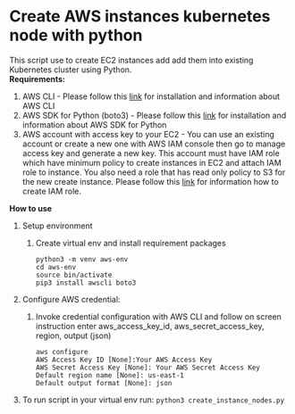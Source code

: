 # Create AWS instances kubernetes node with python
This script use to create EC2 instances add add them into existing Kubernetes cluster using Python.<br>
**Requirements:**
1. AWS CLI - Please follow this [link](https://aws.amazon.com/cli/) for installation and information about AWS CLI
1. AWS SDK for Python (boto3) - Please follow this [link](https://aws.amazon.com/sdk-for-python/) for installation and information about AWS SDK for Python
1. AWS account with access key to your EC2 - You can use an existing account or create a new one with AWS IAM console then go to manage access key and generate 
a new key. This account must have IAM role which have minimum policy to create instances in EC2 and attach IAM role to instance. You also need a 
role that has read only policy to S3 for the new create instance. Please follow this [link](https://docs.aws.amazon.com/AWSEC2/latest/UserGuide/iam-roles-for-amazon-ec2.html)
for information how to create IAM role. <br> 

**How to use**
1. Setup environment
   1. Create virtual env and install requirement packages
      ```
      python3 -m venv aws-env
      cd aws-env
      source bin/activate
      pip3 install awscli boto3
      ```
   

1. Configure AWS credential: 
   1. Invoke credential configuration with AWS CLI and follow on screen instruction enter aws_access_key_id, aws_secret_access_key, region, output (json) <br>
      ```
      aws configure
      AWS Access Key ID [None]:Your AWS Access Key
      AWS Secret Access Key [None]: Your AWS Secret Access Key 
      Default region name [None]: us-east-1
      Default output format [None]: json
      ```
1. To run script in your virtual env run:
      ```python3 create_instance_nodes.py```
